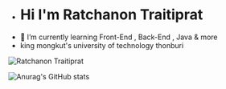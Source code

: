 -	# Hi I'm Ratchanon Traitiprat
- 🌱 I’m currently learning Front-End , Back-End , Java & more
- king mongkut's university of technology thonburi

![Ratchanon Traitiprat](https://scontent.fbkk22-1.fna.fbcdn.net/v/t39.30808-6/268301447_3103892579847755_5748120269463418731_n.jpg?_nc_cat=100&ccb=1-5&_nc_sid=09cbfe&_nc_eui2=AeGASDU5wXkZ3az21v2Bg5cPhdP02j99abuF0_TaP31pu727DWZy3p2LiySEOZxhAz5Mnh0OMzByoe2x9QpYF5IP&_nc_ohc=Zx5QmNuvIF8AX9PBm5W&tn=xd3-vxbOPQS0fbmk&_nc_ht=scontent.fbkk22-1.fna&oh=00_AT_qMnYb16se2KtOLLyfuDdVvPqEo1TS1HYNnMDKZ5Sn9Q&oe=6267F68A)


![Anurag's GitHub stats](https://github-readme-stats.vercel.app/api?username=manro7411&show_icons=true&theme=radical)
